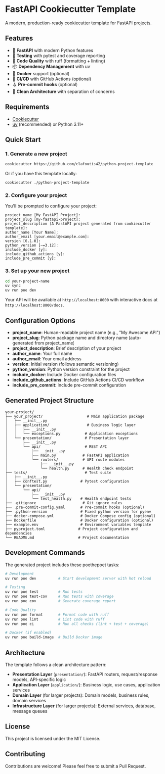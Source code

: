 # FastAPI Cookiecutter Template

A modern, production-ready cookiecutter template for FastAPI projects.

## Features

- 🚀 **FastAPI** with modern Python features
- 🧪 **Testing** with pytest and coverage reporting  
- 🔧 **Code Quality** with ruff (formatting + linting)
- 📦 **Dependency Management** with uv
- 🐳 **Docker** support (optional)
- 🔄 **CI/CD** with GitHub Actions (optional)
- 🪝 **Pre-commit hooks** (optional)
- 📁 **Clean Architecture** with separation of concerns

## Requirements

- [Cookiecutter](https://cookiecutter.readthedocs.io/en/latest/installation.html)
- [uv](https://docs.astral.sh/uv/getting-started/installation/) (recommended) or Python 3.11+

## Quick Start

### 1. Generate a new project

```bash
cookiecutter https://github.com/clafoutis42/python-project-template
```

Or if you have this template locally:

```bash
cookiecutter ./python-project-template
```

### 2. Configure your project

You'll be prompted to configure your project:

```
project_name [My FastAPI Project]: 
project_slug [my-fastapi-project]: 
project_description [A FastAPI project generated from cookiecutter template]: 
author_name [Your Name]: 
author_email [your.email@example.com]: 
version [0.1.0]: 
python_version [~=3.12]: 
include_docker [y]: 
include_github_actions [y]: 
include_pre_commit [y]: 
```

### 3. Set up your new project

```bash
cd your-project-name
uv sync
uv run poe dev
```

Your API will be available at `http://localhost:8000` with interactive docs at `http://localhost:8000/docs`.

## Configuration Options

- **project_name**: Human-readable project name (e.g., "My Awesome API")
- **project_slug**: Python package name and directory name (auto-generated from project_name)
- **project_description**: Brief description of your project
- **author_name**: Your full name
- **author_email**: Your email address
- **version**: Initial version (follows semantic versioning)
- **python_version**: Python version constraint for the project
- **include_docker**: Include Docker configuration files
- **include_github_actions**: Include GitHub Actions CI/CD workflow
- **include_pre_commit**: Include pre-commit configuration

## Generated Project Structure

```
your-project/
├── your_project/                    # Main application package
│   ├── __init__.py
│   ├── application/                 # Business logic layer
│   │   ├── __init__.py
│   │   └── exceptions.py           # Application exceptions
│   └── presentation/               # Presentation layer
│       ├── __init__.py
│       └── api/                    # REST API
│           ├── __init__.py
│           ├── main.py            # FastAPI application
│           └── routers/           # API route modules
│               ├── __init__.py
│               └── health.py      # Health check endpoint
├── tests/                          # Test suite
│   ├── __init__.py
│   ├── conftest.py               # Pytest configuration
│   └── presentation/
│       └── api/
│           ├── __init__.py
│           └── test_health.py    # Health endpoint tests
├── .gitignore                     # Git ignore rules
├── .pre-commit-config.yaml       # Pre-commit hooks (optional)
├── .python-version               # Fixed python version for pyenv
├── docker-compose.yml            # Docker Compose config (optional)
├── Dockerfile                    # Docker configuration (optional)
├── example.env                   # Environment variables template
├── pyproject.toml               # Project configuration and dependencies
└── README.md                    # Project documentation
```

## Development Commands

The generated project includes these poethepoet tasks:

```bash
# Development
uv run poe dev          # Start development server with hot reload

# Testing  
uv run poe test         # Run tests
uv run poe test-cov     # Run tests with coverage
uv run poe cov          # Generate coverage report

# Code Quality
uv run poe format       # Format code with ruff
uv run poe lint         # Lint code with ruff
uv run poe ci           # Run all checks (lint + test + coverage)

# Docker (if enabled)
uv run poe build-image  # Build Docker image
```

## Architecture

The template follows a clean architecture pattern:

- **Presentation Layer** (`presentation/`): FastAPI routers, request/response models, API-specific logic
- **Application Layer** (`application/`): Business logic, use cases, application services
- **Domain Layer** (for larger projects): Domain models, business rules, domain services
- **Infrastructure Layer** (for larger projects): External services, database, message queues

## License

This project is licensed under the MIT License.

## Contributing

Contributions are welcome! Please feel free to submit a Pull Request.
